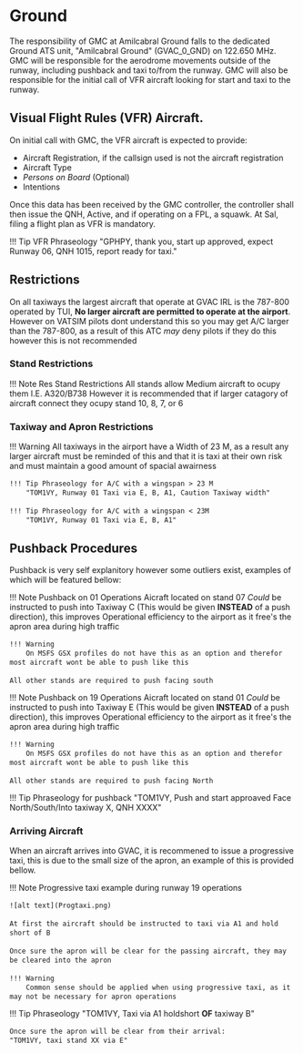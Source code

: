 # Ground
The responsibility of GMC at Amilcabral Ground  falls to the dedicated Ground ATS unit, "Amilcabral Ground" (GVAC_0_GND) on 122.650 MHz. GMC will be responsible for the aerodrome movements outside of the runway, including pushback and taxi to/from the runway. GMC will also be responsible for the initial call of VFR aircraft looking for start and taxi to the runway.

## Visual Flight Rules (VFR) Aircraft.
On initial call with GMC, the VFR aircraft is expected to provide:

* Aircraft Registration, if the callsign used is not the aircraft registration
* Aircraft Type
* *Persons on Board* (Optional)
* Intentions

Once this data has been received by the GMC controller, the controller shall then issue the QNH, Active, and if operating on a FPL, a squawk.
At Sal, filing a flight plan as VFR is mandatory.

!!! Tip VFR Phraseology
    "GPHPY, thank you, start up approved, expect Runway 06, QNH 1015, report ready for taxi."


## Restrictions

On all taxiways the largest aircraft that operate at GVAC IRL is the 787-800 operated by TUI, **No larger aircraft are permitted to operate at the airport**. However on VATSIM pilots dont understand this so you may get A/C larger than the 787-800, as a result of this ATC *may* deny pilots if they do this however this is not recommended

### Stand Restrictions

!!! Note Res Stand Restrictions
    All stands allow Medium aircraft to ocupy them I.E. A320/B738 However it is recommended that if larger catagory of aircraft connect they ocupy stand 10, 8, 7, or 6


### Taxiway and Apron Restrictions

!!! Warning 
    All taxiways in the airport have a Width of 23 M, as a result any larger aircraft must be reminded of this and that it is taxi at their own risk and must maintain a good amount of spacial awairness

    !!! Tip Phraseology for A/C with a wingspan > 23 M
        "TOM1VY, Runway 01 Taxi via E, B, A1, Caution Taxiway width"

    !!! Tip Phraseology for A/C with a wingspan < 23M
        "TOM1VY, Runway 01 Taxi via E, B, A1"



## Pushback Procedures

Pushback is very self explanitory however some outliers exist, examples of which will be featured bellow:

!!! Note Pushback on 01 Operations
    Aicraft located on stand 07 *Could* be instructed to push into Taxiway C (This would be given **INSTEAD** of a push direction), this improves Operational efficiency to the airport as it free's the apron area during high traffic

    !!! Warning 
        On MSFS GSX profiles do not have this as an option and therefor most aircraft wont be able to push like this
    
    All other stands are required to push facing south 

!!! Note Pushback on 19 Operations
    Aicraft located on stand 01 *Could* be instructed to push into Taxiway E (This would be given **INSTEAD** of a push direction), this improves Operational efficiency to the airport as it free's the apron area during high traffic

    !!! Warning 
        On MSFS GSX profiles do not have this as an option and therefor most aircraft wont be able to push like this
    
    All other stands are required to push facing North 


!!! Tip Phraseology for pushback
    "TOM1VY, Push and start approaved Face North/South/Into taxiway X, QNH XXXX"



### Arriving Aircraft
When an aircraft arrives into GVAC, it is recommened to issue a progressive taxi, this is due to the small size of the apron, an example of this is provided bellow.

!!! Note Progressive taxi example during runway 19 operations

    ![alt text](Progtaxi.png)

    At first the aircraft should be instructed to taxi via A1 and hold short of B

    Once sure the apron will be clear for the passing aircraft, they may be cleared into the apron

    !!! Warning 
        Common sense should be applied when using progressive taxi, as it may not be necessary for apron operations

!!! Tip Phraseology
    "TOM1VY, Taxi via A1 holdshort **OF** taxiway B"

    Once sure the apron will be clear from their arrival:
    "TOM1VY, taxi stand XX via E"
